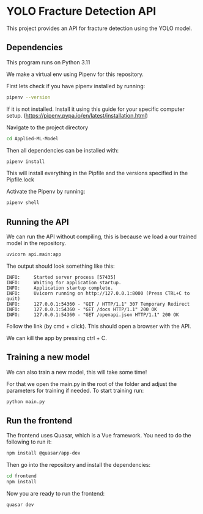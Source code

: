 # YOLO Fracture Detection API

This project provides an API for fracture detection using the YOLO model.

## Dependencies

This program runs on Python 3.11

We make a virtual env using Pipenv for this repository.

First lets check if you have pipenv installed by running:
```bash
pipenv --version
```

If it is not installed. Install it using this guide for your specific computer setup. (https://pipenv.pypa.io/en/latest/installation.html)

Navigate to the project directory
```bash
cd Applied-ML-Model
```

Then all dependencies can be installed with:
```bash
pipenv install
```
This will install everything in the Pipfile and the versions specified in the Pipfile.lock

Activate the Pipenv by running:
```bash
pipenv shell
```


## Running the API
We can run the API without compiling, this is because we load a our trained model in the repository.
```bash
uvicorn api.main:app
```

The output should look something like this:
```
INFO:     Started server process [57435]
INFO:     Waiting for application startup.
INFO:     Application startup complete.
INFO:     Uvicorn running on http://127.0.0.1:8000 (Press CTRL+C to quit)
INFO:     127.0.0.1:54360 - "GET / HTTP/1.1" 307 Temporary Redirect
INFO:     127.0.0.1:54360 - "GET /docs HTTP/1.1" 200 OK
INFO:     127.0.0.1:54360 - "GET /openapi.json HTTP/1.1" 200 OK
```
Follow the link (by cmd + click). This should open a browser with the API.

We can kill the app by pressing ctrl + C.

## Training a new model
We can also train a new model, this will take some time!

For that we open the main.py in the root of the folder and adjust the parameters for training if needed.
To start training run:
```bash
python main.py
```

## Run the frontend

The frontend uses Quasar, which is a Vue framework. You need to do the following to run it:

```bash
npm install @quasar/app-dev
```

Then go into the repository and install the dependencies:

```bash
cd frontend
npm install
```

Now you are ready to run the frontend:

```bash
quasar dev
```